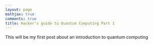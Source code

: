 ```yaml
---
layout: page
mathjax: true
comments: true
title: Hacker's guide to Quantum Computing Part 1
---
```


This will be my first post about an introduction to quantum computing